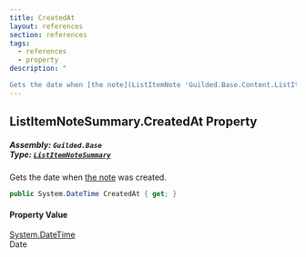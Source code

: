 ```yaml
---
title: CreatedAt
layout: references
section: references
tags:
  - references
  - property
description: "

Gets the date when [the note](ListItemNote 'Guilded.Base.Content.ListItemNote') was created."
---
```


## ListItemNoteSummary.CreatedAt Property
##### **Assembly:** `Guilded.Base`<br/>**Type:** [`ListItemNoteSummary`](ListItemNoteSummary 'Guilded.Base.Content.ListItemNoteSummary')

Gets the date when [the note](ListItemNote 'Guilded.Base.Content.ListItemNote') was created.

```csharp
public System.DateTime CreatedAt { get; }
```

#### Property Value
[System.DateTime](https://docs.microsoft.com/en-us/dotnet/api/System.DateTime 'System.DateTime')  
Date